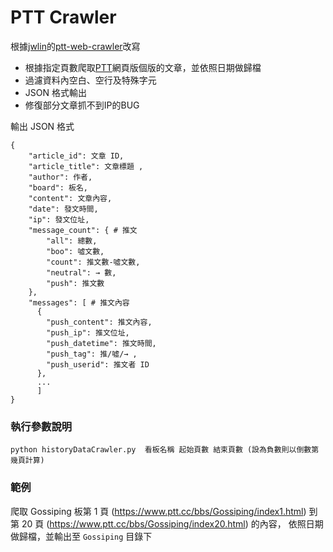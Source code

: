# PTT Crawler

根據[jwlin](https://github.com/jwlin)的[ptt-web-crawler](https://github.com/jwlin/ptt-web-crawler)改寫
* 根據指定頁數爬取[PTT](https://www.ptt.cc/bbs/index.html)網頁版個版的文章，並依照日期做歸檔
* 過濾資料內空白、空行及特殊字元
* JSON 格式輸出
* 修復部分文章抓不到IP的BUG

輸出 JSON 格式
```
{
    "article_id": 文章 ID,
    "article_title": 文章標題 ,
    "author": 作者,
    "board": 板名,
    "content": 文章內容,
    "date": 發文時間,
    "ip": 發文位址,
    "message_count": { # 推文
        "all": 總數,
        "boo": 噓文數,
        "count": 推文數-噓文數,
        "neutral": → 數,
        "push": 推文數
    },
    "messages": [ # 推文內容
      {
        "push_content": 推文內容,
        "push_ip": 推文位址,
		"push_datetime": 推文時間,
        "push_tag": 推/噓/→ ,
        "push_userid": 推文者 ID
      },
      ...
      ]
}
```

### 執行參數說明

```commandline
python historyDataCrawler.py  看板名稱 起始頁數 結束頁數 (設為負數則以倒數第幾頁計算) 
```

### 範例

爬取 Gossiping 板第 1 頁 (https://www.ptt.cc/bbs/Gossiping/index1.html) 
到第 20 頁 (https://www.ptt.cc/bbs/Gossiping/index20.html) 的內容，
依照日期做歸檔，並輸出至 `Gossiping` 目錄下
